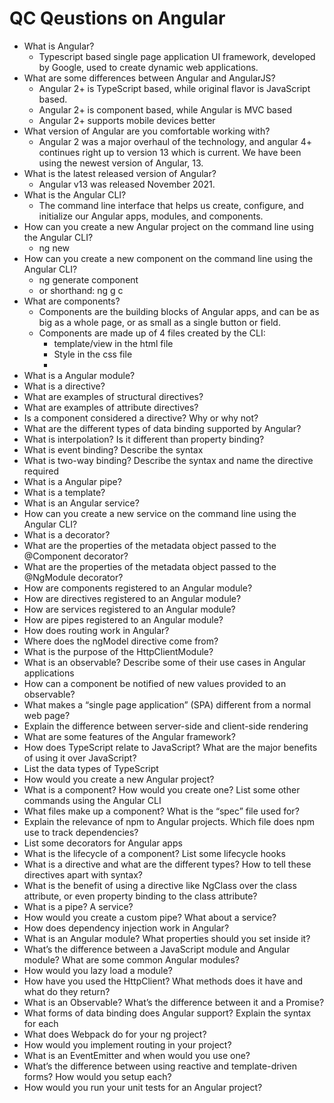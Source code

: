 # QC Qeustions on Angular
 - What is Angular?
   - Typescript based single page application UI framework, developed by Google, used to create dynamic web applications.
 - What are some differences between Angular and AngularJS?
   - Angular 2+ is TypeScript based, while original flavor is JavaScript based.
   - Angular 2+ is component based, while Angular is MVC based
   - Angular 2+ supports mobile devices better
 - What version of Angular are you comfortable working with?
   - Angular 2 was a major overhaul of the technology, and angular 4+ continues right up to version 13 which is current. We have been using the newest version of Angular, 13.
 - What is the latest released version of Angular?
   - Angular v13 was released November 2021.
 - What is the Angular CLI?
   - The command line interface that helps us create, configure, and initialize our Angular apps, modules, and components.
 - How can you create a new Angular project on the command line using the Angular CLI?
   - ng new <name>
 - How can you create a new component on the command line using the Angular CLI?
   - ng generate component <component-name>
   - or shorthand: ng g c <component-name>
 - What are components?
   - Components are the building blocks of Angular apps, and can be as big as a whole page, or as small as a single button or field.
   - Components are made up of 4 files created by the CLI:
     - template/view in the html file
     - Style in the css file
     - 
 - What is a Angular module?
 - What is a directive?
 - What are examples of structural directives?
 - What are examples of attribute directives?
 - Is a component considered a directive? Why or why not?
 - What are the different types of data binding supported by Angular?
 - What is interpolation? Is it different than property binding?
 - What is event binding? Describe the syntax
 - What is two-way binding? Describe the syntax and name the directive required
 - What is a Angular pipe?
 - What is a template?
 - What is an Angular service?
 - How can you create a new service on the command line using the Angular CLI?
 - What is a decorator?
 - What are the properties of the metadata object passed to the @Component decorator?
 - What are the properties of the metadata object passed to the @NgModule decorator?
 - How are components registered to an Angular module?
 - How are directives registered to an Angular module?
 - How are services registered to an Angular module?
 - How are pipes registered to an Angular module?
 - How does routing work in Angular?
 - Where does the ngModel directive come from?
 - What is the purpose of the HttpClientModule?
 - What is an observable? Describe some of their use cases in Angular applications
 - How can a component be notified of new values provided to an observable?
 - What makes a “single page application” (SPA) different from a normal web page?
 - Explain the difference between server-side and client-side rendering
 - What are some features of the Angular framework?
 - How does TypeScript relate to JavaScript? What are the major benefits of using it over JavaScript?
 - List the data types of TypeScript
 - How would you create a new Angular project?
 - What is a component? How would you create one? List some other commands using the Angular CLI
 - What files make up a component? What is the “spec” file used for?
 - Explain the relevance of npm to Angular projects. Which file does npm use to track dependencies?
 - List some decorators for Angular apps
 - What is the lifecycle of a component? List some lifecycle hooks
 - What is a directive and what are the different types? How to tell these directives apart with syntax?
 - What is the benefit of using a directive like NgClass over the class attribute, or even property binding to the class attribute?
 - What is a pipe? A service?
 - How would you create a custom pipe? What about a service?
 - How does dependency injection work in Angular?
 - What is an Angular module? What properties should you set inside it?
 - What’s the difference between a JavaScript module and Angular module? What are some common Angular modules?
 - How would you lazy load a module?
 - How have you used the HttpClient? What methods does it have and what do they return?
 - What is an Observable? What’s the difference between it and a Promise?
 - What forms of data binding does Angular support? Explain the syntax for each
 - What does Webpack do for your ng project?
 - How would you implement routing in your project?
 - What is an EventEmitter and when would you use one?
 - What’s the difference between using reactive and template-driven forms? How would you setup each?
 - How would you run your unit tests for an Angular project?
